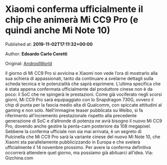 
# Xiaomi conferma ufficialmente il chip che animerà Mi CC9 Pro (e quindi anche Mi Note 10)

Published at: **2019-11-02T17:11:32+00:00**

Author: **Edoardo Carlo Ceretti**

Original: [AndroidWorld](https://www.androidworld.it/2019/11/02/xiaomi-mi-cc9-pro-snapdragon-730g-677657/)

Il giorno di Mi CC9 Pro si avvicina e Xiaomi non vede l’ora di mostrarlo alla sua schiera di appassionati, tanto da continuare a svelarne dettagli sulla scheda tecnica e le potenzialità che saprà esprimere. L’ultima specifica che è stata appena confermata ufficialmente dal produttore cinese non è da poco: il SoC che ne spingerà le prestazioni.
Come già vociferato negli scorsi giorni, Mi CC9 Pro sarà equipaggiato con lo Snapdragon 730G, ovvero il chip di punta per la fascia medio alta di Qualcomm, con spiccate attitudini al gaming e non solo. Nell’immagine teaser pubblicata su Weibo, si fa riferimento all’incremento prestazionale rispetto alla precedente generazione di SoC e d’altronde di potenza ne avrà bisogno il nuovo Mi CC9 Pro, dovendo anche gestire la penta-cam posteriore da 108 megapixel.
Sebbene la conferma ufficiale non sia mai arrivata, è un segreto di Pulcinella che Mi CC9 Pro sarà la variante cinese del nuovo Mi Note 10, che Xiaomi sta parallelamente pubblicizzando in Europa e che svelerà ufficialmente il 14 novembre prossimo. Per avere la conferma definitiva occorrerà attendere quel giorno, ma possiamo già abituarci all’idea.
Via: Gizchina.com
